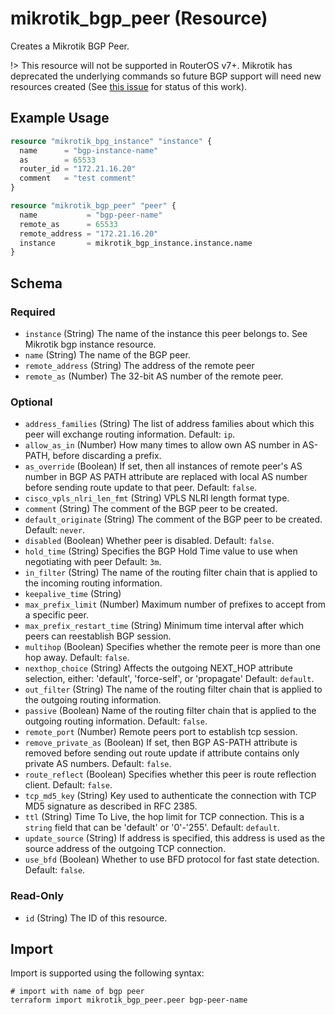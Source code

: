 # mikrotik_bgp_peer (Resource)
Creates a Mikrotik BGP Peer.

!> This resource will not be supported in RouterOS v7+.
Mikrotik has deprecated the underlying commands so future BGP support will need new resources created
(See [this issue](https://github.com/ddelnano/terraform-provider-mikrotik/issues/52) for status of this work).

## Example Usage
```terraform
resource "mikrotik_bpg_instance" "instance" {
  name      = "bgp-instance-name"
  as        = 65533
  router_id = "172.21.16.20"
  comment   = "test comment"
}

resource "mikrotik_bgp_peer" "peer" {
  name           = "bgp-peer-name"
  remote_as      = 65533
  remote_address = "172.21.16.20"
  instance       = mikrotik_bgp_instance.instance.name
}
```

<!-- schema generated by tfplugindocs -->
## Schema

### Required

- `instance` (String) The name of the instance this peer belongs to. See Mikrotik bgp instance resource.
- `name` (String) The name of the BGP peer.
- `remote_address` (String) The address of the remote peer
- `remote_as` (Number) The 32-bit AS number of the remote peer.

### Optional

- `address_families` (String) The list of address families about which this peer will exchange routing information. Default: `ip`.
- `allow_as_in` (Number) How many times to allow own AS number in AS-PATH, before discarding a prefix.
- `as_override` (Boolean) If set, then all instances of remote peer's AS number in BGP AS PATH attribute are replaced with local AS number before sending route update to that peer. Default: `false`.
- `cisco_vpls_nlri_len_fmt` (String) VPLS NLRI length format type.
- `comment` (String) The comment of the BGP peer to be created.
- `default_originate` (String) The comment of the BGP peer to be created. Default: `never`.
- `disabled` (Boolean) Whether peer is disabled. Default: `false`.
- `hold_time` (String) Specifies the BGP Hold Time value to use when negotiating with peer Default: `3m`.
- `in_filter` (String) The name of the routing filter chain that is applied to the incoming routing information.
- `keepalive_time` (String)
- `max_prefix_limit` (Number) Maximum number of prefixes to accept from a specific peer.
- `max_prefix_restart_time` (String) Minimum time interval after which peers can reestablish BGP session.
- `multihop` (Boolean) Specifies whether the remote peer is more than one hop away. Default: `false`.
- `nexthop_choice` (String) Affects the outgoing NEXT_HOP attribute selection, either: 'default', 'force-self', or 'propagate' Default: `default`.
- `out_filter` (String) The name of the routing filter chain that is applied to the outgoing routing information.
- `passive` (Boolean) Name of the routing filter chain that is applied to the outgoing routing information. Default: `false`.
- `remote_port` (Number) Remote peers port to establish tcp session.
- `remove_private_as` (Boolean) If set, then BGP AS-PATH attribute is removed before sending out route update if attribute contains only private AS numbers. Default: `false`.
- `route_reflect` (Boolean) Specifies whether this peer is route reflection client. Default: `false`.
- `tcp_md5_key` (String) Key used to authenticate the connection with TCP MD5 signature as described in RFC 2385.
- `ttl` (String) Time To Live, the hop limit for TCP connection. This is a `string` field that can be 'default' or '0'-'255'. Default: `default`.
- `update_source` (String) If address is specified, this address is used as the source address of the outgoing TCP connection.
- `use_bfd` (Boolean) Whether to use BFD protocol for fast state detection. Default: `false`.

### Read-Only

- `id` (String) The ID of this resource.

## Import
Import is supported using the following syntax:
```shell
# import with name of bgp peer
terraform import mikrotik_bgp_peer.peer bgp-peer-name
```
